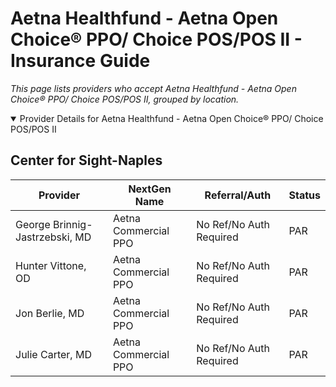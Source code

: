 # Aetna Healthfund - Aetna Open Choice® PPO/ Choice POS/POS II - Insurance Guide

*This page lists providers who accept Aetna Healthfund - Aetna Open Choice® PPO/ Choice POS/POS II, grouped by location.*

<details open><summary>Provider Details for Aetna Healthfund - Aetna Open Choice® PPO/ Choice POS/POS II</summary>

## Center for Sight-Naples

| Provider | NextGen Name | Referral/Auth | Status |
|----------|-------------|--------------|--------|
| George Brinnig-Jastrzebski, MD | Aetna Commercial PPO | No Ref/No Auth Required | PAR |
| Hunter Vittone, OD | Aetna Commercial PPO | No Ref/No Auth Required | PAR |
| Jon Berlie, MD | Aetna Commercial PPO | No Ref/No Auth Required | PAR |
| Julie Carter, MD | Aetna Commercial PPO | No Ref/No Auth Required | PAR |

</details>


